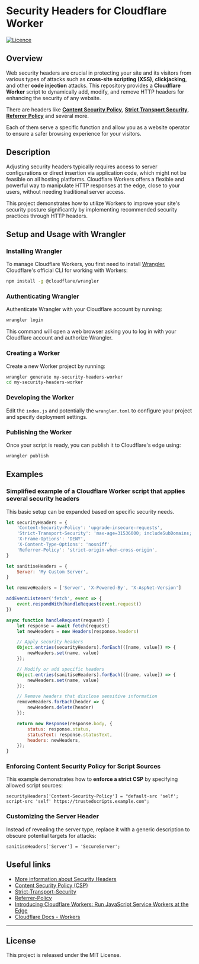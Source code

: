 # Security Headers for Cloudflare Worker

[![Licence](https://img.shields.io/github/license/Ileriayo/markdown-badges?style=for-the-badge)](./LICENSE)

## Overview

Web security headers are crucial in protecting your site and its visitors from various types of attacks such as **cross-site scripting (XSS)**, **clickjacking**, and other **code injection** attacks. This repository provides a **Cloudflare Worker** script to dynamically add, modify, and remove HTTP headers for enhancing the security of any website.

There are headers like **[Content Security Policy](https://developer.mozilla.org/en-US/docs/Web/HTTP/CSP)**, **[Strict Transport Security](https://developer.mozilla.org/en-US/docs/Web/HTTP/Headers/Strict-Transport-Security)**, **[Referrer Policy](https://developer.mozilla.org/en-US/docs/Web/HTTP/Headers/Referrer-Policy)** and several more. 

Each of them serve a specific function and allow you as a website operator to ensure a safer browsing experience for your visitors.

## Description

Adjusting security headers typically requires access to server configurations or direct insertion via application code, which might not be feasible on all hosting platforms. Cloudflare Workers offers a flexible and powerful way to manipulate HTTP responses at the edge, close to your users, without needing traditional server access.

This project demonstrates how to utilize Workers to improve your site's security posture significantly by implementing recommended security practices through HTTP headers.

## Setup and Usage with Wrangler

### Installing Wrangler

To manage Cloudflare Workers, you first need to install [Wrangler](https://developers.cloudflare.com/workers/wrangler/), Cloudflare's official CLI for working with Workers:

```bash
npm install -g @cloudflare/wrangler
```
### Authenticating Wrangler

Authenticate Wrangler with your Cloudflare account by running:

```bash
wrangler login
```
This command will open a web browser asking you to log in with your Cloudflare account and authorize Wrangler.

### Creating a Worker

Create a new Worker project by running:

```bash
wrangler generate my-security-headers-worker
cd my-security-headers-worker
```

### Developing the Worker

Edit the `index.js` and potentially the `wrangler.toml` to configure your project and specify deployment settings.

### Publishing the Worker

Once your script is ready, you can publish it to Cloudflare's edge using:

```bash
wrangler publish
```

## Examples

### Simplified example of a Cloudflare Worker script that applies several security headers

This basic setup can be expanded based on specific security needs.

```javascript
let securityHeaders = {
    'Content-Security-Policy': 'upgrade-insecure-requests',
    'Strict-Transport-Security': 'max-age=31536000; includeSubDomains; preload',
    'X-Frame-Options': 'DENY',
    'X-Content-Type-Options': 'nosniff',
    'Referrer-Policy': 'strict-origin-when-cross-origin',
}

let sanitiseHeaders = {
    Server: 'My Custom Server',
}

let removeHeaders = ['Server', 'X-Powered-By', 'X-AspNet-Version']

addEventListener('fetch', event => {
    event.respondWith(handleRequest(event.request))
})

async function handleRequest(request) {
    let response = await fetch(request)
    let newHeaders = new Headers(response.headers)

    // Apply security headers
    Object.entries(securityHeaders).forEach(([name, value]) => {
        newHeaders.set(name, value)
    });

    // Modify or add specific headers
    Object.entries(sanitiseHeaders).forEach(([name, value]) => {
        newHeaders.set(name, value)
    });

    // Remove headers that disclose sensitive information
    removeHeaders.forEach(header => {
        newHeaders.delete(header)
    });

    return new Response(response.body, {
        status: response.status,
        statusText: response.statusText,
        headers: newHeaders,
    });
}
```
### Enforcing Content Security Policy for Script Sources

This example demonstrates how to **enforce a strict CSP** by specifying allowed script sources:

```
securityHeaders['Content-Security-Policy'] = "default-src 'self'; script-src 'self' https://trustedscripts.example.com";
```

### Customizing the Server Header

Instead of revealing the server type, replace it with a generic description to obscure potential targets for attacks:

```
sanitiseHeaders['Server'] = 'SecureServer';
```

## Useful links

- [More information about Security Headers](https://developer.mozilla.org/en-US/docs/Web/HTTP/Headers#security)
- [Content Security Policy (CSP)](https://developer.mozilla.org/en-US/docs/Web/HTTP/CSP)
- [Strict-Transport-Security](https://developer.mozilla.org/en-US/docs/Web/HTTP/Headers/Strict-Transport-Security)
- [Referrer-Policy](https://developer.mozilla.org/en-US/docs/Web/HTTP/Headers/Referrer-Policy)
- [Introducing Cloudflare Workers: Run JavaScript Service Workers at the Edge](https://blog.cloudflare.com/introducing-cloudflare-workers/)
- [Cloudflare Docs - Workers](https://developers.cloudflare.com/workers/)

---

## License

This project is released under the MIT License.

